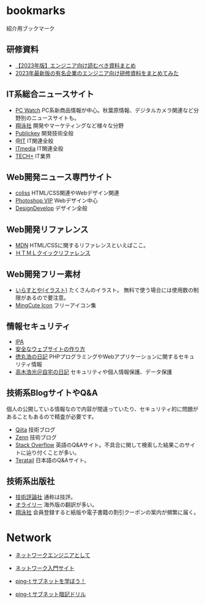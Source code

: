 # bookmarks

紹介用ブックマーク

## 研修資料

- [【2023年版】エンジニア向け読むべき資料まとめ](https://qiita.com/KNR109/items/160e7d14ef5d08a88a8f?utm_campaign=popular_items&utm_medium=feed&utm_source=popular_items)
- [2023年最新版の有名企業のエンジニア向け研修資料をまとめてみた](https://qiita.com/eri_issue/items/576acaea7e8235f82d89)

## IT系総合ニュースサイト

- [PC Watch](https://pc.watch.impress.co.jp/) PC系新商品情報が中心。秋葉原情報、デジタルカメラ関連など分野別のニュースサイトも。
- [翔泳社](https://www.shoeisha.co.jp/media) 開発やマーケティングなど様々な分野
- [Publickey](https://www.publickey1.jp/) 開発技術全般
- [@IT](https://www.atmarkit.co.jp/) IT関連全般
- [ITmedia](https://www.itmedia.co.jp/) IT関連全般
- [TECH+](https://news.mynavi.jp/itsearch/) IT業界

## Web開発ニュース専門サイト

- [coliss](https://coliss.com/) HTML/CSS関連やWebデザイン関連
- [Photoshop VIP](https://photoshopvip.net/) Webデザイン中心
- [DesignDevelop](https://design-develop.net/) デザイン全般

## Web開発リファレンス

- [MDN](https://developer.mozilla.org/ja/docs/Web) HTML/CSSに関するリファレンスといえばここ。
- [ＨＴＭＬクイックリファレンス](http://www.htmq.com/htmlkihon/001.shtml)

## Web開発フリー素材

- [いらすとや(イラスト)](https://www.irasutoya.com/) たくさんのイラスト。 無料で使う場合には使用数の制限があるので要注意。
- [MingCute Icon](https://www.mingcute.com) フリーアイコン集

## 情報セキュリティ

- [IPA](https://www.ipa.go.jp/index.html)
- [安全なウェブサイトの作り方](https://www.ipa.go.jp/security/vuln/websecurity/about.html)
- [徳丸浩の日記](https://blog.tokumaru.org/) PHPプログラミングやWebアプリケーションに関するセキュリティ情報
- [高木浩光＠自宅の日記](https://takagi-hiromitsu.jp/diary/) セキュリティや個人情報保護、データ保護

## 技術系BlogサイトやQ&A

個人の公開している情報なので内容が間違っていたり、セキュリティ的に問題があることもあるので精査が必要です。

- [Qiita](https://qiita.com/trend) 技術ブログ
- [Zenn](https://zenn.dev/) 技術ブログ
- [Stack Overflow](https://stackoverflow.com/questions) 英語のQ&Aサイト。不具合に関して検索した結果このサイトに辿り付くことが多い。
- [Teratail](https://teratail.com/) 日本語のQ&Aサイト。

## 技術系出版社

- [技術評論社](https://gihyo.jp/) 通称は技評。
- [オライリー](https://www.oreilly.co.jp/index.shtml) 海外版の翻訳が多い。
- [翔泳社](https://www.shoeisha.co.jp/book) 会員登録すると紙版や電子書籍の割引クーポンの案内が頻繁に届く。

# Network

- [ネットワークエンジニアとして](https://www.infraexpert.com/)
- [ネットワーク入門サイト](https://beginners-network.com/)

- [ping-t サブネットを学ぼう！](https://ping-t.com/modules/subnet/index.php?content_id=1)
- [ping-t サブネット暗記ドリル](https://ping-t.com/modules/drill/index.php?content_id=1)
